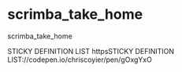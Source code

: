 # scrimba_take_home
scrimba_take_home

STICKY DEFINITION LIST
httpsSTICKY DEFINITION LIST://codepen.io/chriscoyier/pen/gOxgYxO
